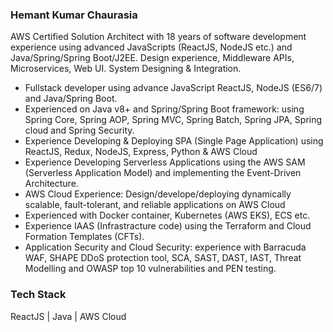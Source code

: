 ### Hemant Kumar Chaurasia
AWS Certified Solution Architect with 18 years of software development experience using advanced JavaScripts (ReactJS, NodeJS etc.) and Java/Spring/Spring Boot/J2EE. Design experience, Middleware APIs, Microservices, Web UI. System Designing & Integration.

- Fullstack developer using advance JavaScript ReactJS, NodeJS (ES6/7)  and Java/Spring Boot.
- Experienced on Java v8+ and Spring/Spring Boot framework: using Spring Core, Spring AOP, Spring MVC, Spring Batch, Spring JPA, Spring cloud and Spring Security.
- Experience Developing & Deploying SPA (Single Page Application) using ReactJS, Redux, NodeJS, Express, Python & AWS Cloud
- Experience Developing Serverless Applications using the AWS SAM (Serverless Application Model) and implementing the Event-Driven Architecture.
- AWS Cloud Experience: Design/develope/deploying dynamically scalable, fault-tolerant, and reliable applications on AWS Cloud
- Experienced with Docker container, Kubernetes (AWS EKS), ECS etc.
- Experience IAAS (Infrastracture code) using the Terraform and Cloud Formation Templates (CFTs).
- Application Security and Cloud Security: experience with Barracuda WAF, SHAPE DDoS protection tool, SCA, SAST, DAST, IAST, Threat Modelling and OWASP top 10 vulnerabilities and PEN testing.


### Tech Stack
ReactJS | Java | AWS Cloud


<!--
Here are some ideas to get you started:

- 🔭 I’m currently working on ...
- 🌱 I’m currently learning ...
- 👯 I’m looking to collaborate on ...
- 🤔 I’m looking for help with ...
- 💬 Ask me about ...
- 📫 How to reach me: ...
- 😄 Pronouns: ...
- ⚡ Fun fact: ...
-->
